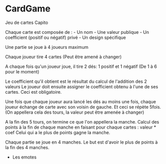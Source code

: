# CardGame

Jeu de cartes Capito

Chaque carte est composée de :
    - Un nom
    - Une valeur publique
    - Un coefficient (positif ou négatif) privé
    - Un design spécifique
    
Une partie se joue à 4 joueurs maximum

Chaque joueur tire 4 cartes (Peut être amené à changer)

A chaque fois qu'un joueur joue, il tire 2 dés: 1 positif et 1 négatif (De 1 à 6 pour le moment)

Le coefficient qu'il obtient est le résultat du calcul de l'addition des 2 valeurs
Le joueur doit ensuite assigner le coefficient obtenu à l'une de ses cartes. Ceci est obligatoire.

Une fois que chaque joueur aura lancé les dés au moins une fois, chaque joueur échange de carte avec son voisin de gauche.
Et ceci se répète 5fois. (On appellera cela des tours, la valeur peut être amenée à changer)

A la fin des 5 tours, on termine ce que l'on appellera la manche.
Calcul des points à la fin de chaque manche en faisant pour chaque cartes : valeur * coef
Celui qui a le plus de points gagne la manche.

Chaque partie se joue en 4 manches.
Le but est d'avoir le plus de points à la fin des 4 manches.

+ Les emotes
